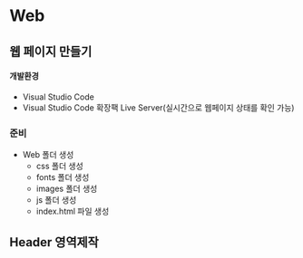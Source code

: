 # Web
## 웹 페이지 만들기

#### 개발환경
* Visual Studio Code
* Visual Studio Code 확장팩 Live Server(실시간으로 웹페이지 상태를 확인 가능)

### 준비
* Web 폴더 생성
    * css 폴더 생성
    * fonts 폴더 생성
    * images 폴더 생성
    * js 폴더 생성
    * index.html 파일 생성


## Header 영역제작

    
